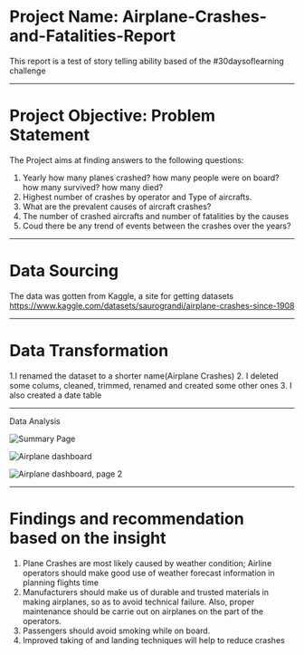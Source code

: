 # Project Name:  Airplane-Crashes-and-Fatalities-Report
This report is a test of story telling ability based of the #30daysoflearning challenge

---
# Project Objective: Problem Statement
The Project aims at finding answers to the following questions:

1. Yearly how many planes crashed? how many people were on board? how many survived? how many died?
2. Highest number of crashes by operator and Type of aircrafts.
3. What are the prevalent causes of aircraft crashes? 
4. The number of crashed aircrafts and number of fatalities by the causes
5. Coud there be any trend of events between the crashes over the years?


---
# Data Sourcing
The data was gotten from Kaggle, a site for getting datasets
https://www.kaggle.com/datasets/saurograndi/airplane-crashes-since-1908


---
# Data Transformation
1.I renamed the dataset to a shorter name(Airplane Crashes)
2. I deleted some colums, cleaned, trimmed, renamed and created some other ones
3. I also created a date table



---
Data Analysis



![Summary Page](https://user-images.githubusercontent.com/107186855/178155719-5279900f-4f57-46f1-9d3c-fc7a8088a083.PNG)




![Airplane dashboard](https://user-images.githubusercontent.com/107186855/178155746-13f770cf-2559-4675-99d4-4dd9cc12400e.PNG)



![Airplane dashboard, page 2](https://user-images.githubusercontent.com/107186855/178155754-e498b9d0-6878-400a-b49d-45b36d97b861.PNG)


---
# Findings and recommendation based on the insight
1. Plane Crashes are most likely caused by weather condition; Airline operators should make good use of weather forecast information in planning flights time
2. Manufacturers should make us of durable and trusted materials in making airplanes, so as to avoid technical failure. Also, proper maintenance should be carrie out on airplanes on the part of the operators.
3. Passengers should avoid smoking while on board.
4. Improved taking of and landing techniques will help to reduce crashes
